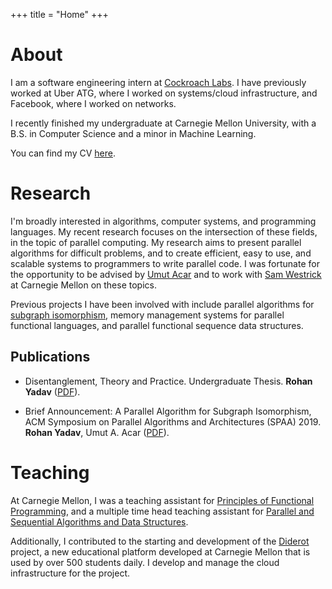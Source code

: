 +++
title = "Home"
+++

# About

I am a software engineering intern at [Cockroach Labs](https://www.cockroachlabs.com/).
I have previously worked at Uber ATG, where I worked on systems/cloud infrastructure, and
Facebook, where I worked on networks.

I recently finished my undergraduate at Carnegie Mellon University,
with a B.S. in Computer Science and a minor in Machine Learning.

You can find my CV [here](rohan_resume.pdf).

# Research

I'm broadly interested in algorithms, computer systems, and programming languages.
My recent research focuses on the intersection of these fields, in the topic of parallel computing.
My research aims to present parallel algorithms for difficult problems, and to create
efficient, easy to use, and scalable systems to programmers to write parallel code.
I was fortunate for the opportunity to be advised by [Umut Acar](http://www.umut-acar.org/) and to work with [Sam Westrick](http://www.cs.cmu.edu/~swestric/) at Carnegie Mellon on these topics.

Previous projects I have been involved with include parallel algorithms for
[subgraph isomorphism](https://en.wikipedia.org/wiki/Subgraph_isomorphism_problem),
memory management systems for parallel functional languages,
and parallel functional sequence data structures.


## Publications

* Disentanglement, Theory and Practice. 
Undergraduate Thesis.
**Rohan Yadav** ([PDF](publications/senior_thesis.pdf)).

* Brief Announcement: A Parallel Algorithm for Subgraph Isomorphism, 
ACM Symposium on Parallel Algorithms and Architectures (SPAA) 2019. 
**Rohan Yadav**, Umut A. Acar ([PDF](publications/spaa19-ba-iso.pdf)).

# Teaching

At Carnegie Mellon, I was a teaching assistant
for [Principles of Functional Programming](http://www.cs.cmu.edu/~15150/), and 
a multiple time head teaching assistant for
[Parallel and Sequential Algorithms and Data Structures](https://www.cs.cmu.edu/~15210/).

Additionally, I contributed to the starting and development of the
[Diderot](http://www.umut-acar.org/diderot) project, a new educational 
platform developed at Carnegie Mellon that is used by over 500 students daily.
I develop and manage the cloud infrastructure for the project.
